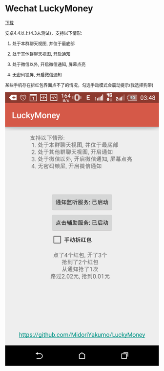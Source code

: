 Wechat LuckyMoney
=====
[下载](https://raw.githubusercontent.com/MidoriYakumo/LuckyMoney/master/out/app-debug.apk)

安卓4.4以上(4.3未测试)，支持以下情形:

1. 处于本群聊天视图, 并位于最底部

2. 处于其他群聊天视图, 开启通知

3. 处于微信以外, 开启微信通知, 屏幕点亮

4. 无密码锁屏, 开启微信通知

某些手机存在拆红包界面点不了的情况，勾选手动模式会震动提示(我选择狗带)

![](out/Screenshot.png)

